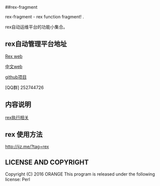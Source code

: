 ##rex-fragment


rex-fragment  - rex function fragment! .

rex自动运维平台的功能小集合。

##  rex自动管理平台地址

[Rex web](http://rexify.org) 
 
[中文web](http://rex.perlchina.org)
  
[github项目](https://github.com/RexOps/Rex)

[QQ群] 252744726

## 内容说明

[rex执行相关](rexCMD.md)


## rex 使用方法
  
   http://ijz.me/?tag=rex

## LICENSE AND COPYRIGHT

Copyright (C) 2016 ORANGE
This program is released under the following license: Perl

